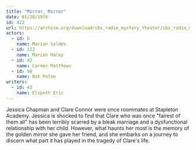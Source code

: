 ```yaml
---
title: "Mirror, Mirror"
date: 01/28/1976
id: 422
url: https://archive.org/download/cbs_radio_mystery_theater/cbs_radio_mystery_theater-0401-0450.zip/cbs_radio_mystery_theater-0401-0450%2Fcbsrmt_0422_mirror_mirror.mp3
actors:  
  - id: 6
    name: Marian Seldes  
  - id: 112
    name: Marian Haley  
  - id: 42
    name: Carmen Matthews  
  - id: 98
    name: Nat Polen
writers:  
  - id: 43
    name: Elspeth Eric
---
```

Jessica Chapman and Clare Connor were once roommates at Stapleton Academy. Jessica is shocked to find that Clare who was once "fairest of them all" has been terribly scarred by a bleak marriage and a dysfunctional relationship with her child. However, what haunts her most is the memory of the golden mirror she gave her friend, and she embarks on a journey to discern what part it has played in the tragedy of Clare's life.